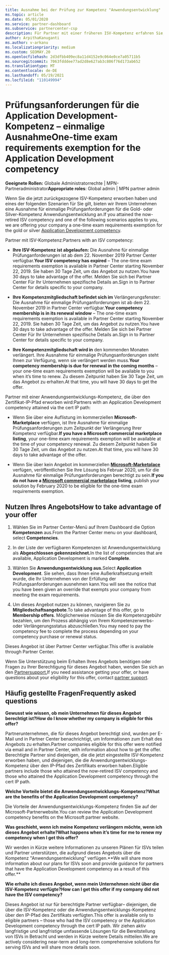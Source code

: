 ```yaml
---
title: Ausnahme bei der Prüfung zur Kompetenz "Anwendungsentwicklung"
ms.topic: article
ms.date: 05/01/2020
ms.service: partner-dashboard
ms.subservice: partnercenter-csp
description: Für Partner mit einer früheren ISV-Kompetenz erfahren Sie, wie Sie eine Ausnahme zu einmaligen Prüfunganforderungen für die Anwendungsentwicklungs-Kompetenz erhalten.
author: ArpithaKanuganti
ms.author: v-arkanu
ms.localizationpriority: medium
ms.custom: SEOMAY.20
ms.openlocfilehash: 2d3dfbb409ec8a11d4152e9c064e0ce7a05711b5
ms.sourcegitcommit: 7063fdddee77ad2d8e627ab3c806f76d173ab652
ms.translationtype: MT
ms.contentlocale: de-DE
ms.lasthandoff: 05/19/2021
ms.locfileid: "110149994"
---
```

# <a name="one-time-exam-requirements-exemption-for-the-application-development-competency"></a><span data-ttu-id="2aece-103">Prüfungsanforderungen für die Application Development-Kompetenz – einmalige Ausnahme</span><span class="sxs-lookup"><span data-stu-id="2aece-103">One-time exam requirements exemption for the Application Development competency</span></span>

<span data-ttu-id="2aece-104">**Geeignete Rollen:** Globale Administratorrechte | MPN-Partneradministrator</span><span class="sxs-lookup"><span data-stu-id="2aece-104">**Appropriate roles**: Global admin | MPN partner admin</span></span>

<span data-ttu-id="2aece-105">Wenn Sie die jetzt zurückgezogene ISV-Kompetenz erworben haben und eines der folgenden Szenarien für Sie gilt, bieten [](https://partner.microsoft.com/membership/application-development-competency)wir Ihrem Unternehmen eine Ausnahme für einmalige Prüfunganforderungen für die Gold- oder Silver-Kompetenz Anwendungsentwicklung an.</span><span class="sxs-lookup"><span data-stu-id="2aece-105">If you attained the now-retired ISV competency and one of the following scenarios applies to you, we are offering your company a one-time exam requirements exemption for the gold or silver [Application Development competency](https://partner.microsoft.com/membership/application-development-competency).</span></span> 

<span data-ttu-id="2aece-106">Partner mit ISV-Kompetenz:</span><span class="sxs-lookup"><span data-stu-id="2aece-106">Partners with an ISV competency:</span></span>

- <span data-ttu-id="2aece-107">**Ihre ISV-Kompetenz ist abgelaufen:** Die Ausnahme für einmalige Prüfunganforderungen ist ab dem 22. November 2019 Partner Center verfügbar.</span><span class="sxs-lookup"><span data-stu-id="2aece-107">**Your ISV competency has expired** – The one-time exam requirements exemption is available in Partner Center starting November 22, 2019.</span></span> <span data-ttu-id="2aece-108">Sie haben 30 Tage Zeit, um das Angebot zu nutzen.</span><span class="sxs-lookup"><span data-stu-id="2aece-108">You have 30 days to take advantage of the offer.</span></span> <span data-ttu-id="2aece-109">Melden Sie sich bei Partner Center Für Ihr Unternehmen spezifische Details an.</span><span class="sxs-lookup"><span data-stu-id="2aece-109">Sign in to Partner Center for details specific to your company.</span></span>

- <span data-ttu-id="2aece-110">**Ihre Kompetenzmitgliedschaft befindet sich im** Verlängerungsfenster: Die Ausnahme für einmalige Prüfunganforderungen ist ab dem 22. November 2019 in Partner Center verfügbar.</span><span class="sxs-lookup"><span data-stu-id="2aece-110">**Your competency membership is in its renewal window** – The one-time exam requirements exemption is available in Partner Center starting November 22, 2019.</span></span> <span data-ttu-id="2aece-111">Sie haben 30 Tage Zeit, um das Angebot zu nutzen.</span><span class="sxs-lookup"><span data-stu-id="2aece-111">You have 30 days to take advantage of the offer.</span></span> <span data-ttu-id="2aece-112">Melden Sie sich bei Partner Center Für Ihr Unternehmen spezifische Details an.</span><span class="sxs-lookup"><span data-stu-id="2aece-112">Sign in to Partner Center for details specific to your company.</span></span>

- <span data-ttu-id="2aece-113">**Ihre Kompetenzmitgliedschaft wird in** den kommenden Monaten verlängert. Ihre Ausnahme für einmalige Prüfungsanforderungen steht Ihnen zur Verfügung, wenn sie verlängert werden muss.</span><span class="sxs-lookup"><span data-stu-id="2aece-113">**Your competency membership is due for renewal in the coming months** – your one-time exam requirements exemption will be available to you when it’s time to renew.</span></span> <span data-ttu-id="2aece-114">Zu diesem Zeitpunkt haben Sie 30 Tage Zeit, um das Angebot zu erhalten.</span><span class="sxs-lookup"><span data-stu-id="2aece-114">At that time, you will have 30 days to get the offer.</span></span>

<span data-ttu-id="2aece-115">Partner mit einer Anwendungsentwicklungs-Kompetenz, die über den Zertifikat-IP-Pfad erworben wird:</span><span class="sxs-lookup"><span data-stu-id="2aece-115">Partners with an Application Development competency attained via the cert IP path:</span></span>

- <span data-ttu-id="2aece-116">Wenn Sie über eine Auflistung im kommerziellen **Microsoft-Marketplace** verfügen, ist Ihre Ausnahme für einmalige Prüfungsanforderungen zum Zeitpunkt der Verlängerung Ihrer Kompetenz verfügbar.</span><span class="sxs-lookup"><span data-stu-id="2aece-116">**If you have a Microsoft commercial marketplace listing**, your one-time exam requirements exemption will be available at the time of your competency renewal.</span></span> <span data-ttu-id="2aece-117">Zu diesem Zeitpunkt haben Sie 30 Tage Zeit, um das Angebot zu nutzen.</span><span class="sxs-lookup"><span data-stu-id="2aece-117">At that time, you will have 30 days to take advantage of the offer.</span></span>

- <span data-ttu-id="2aece-118">Wenn Sie über kein Angebot im kommerziellen **[Microsoft-Marketplace](https://azure.microsoft.com/overview/commercial-marketplace/)** verfügen, veröffentlichen Sie Ihre Lösung bis Februar 2020, um für die Ausnahme für einmalige Prüfunganforderungen berechtigt zu sein.</span><span class="sxs-lookup"><span data-stu-id="2aece-118">**If you do not have a [Microsoft commercial marketplace](https://azure.microsoft.com/overview/commercial-marketplace/) listing**, publish your solution by February 2020 to be eligible for the one-time exam requirements exemption.</span></span>

## <a name="how-to-take-advantage-of-your-offer"></a><span data-ttu-id="2aece-119">Nutzen Ihres Angebots</span><span class="sxs-lookup"><span data-stu-id="2aece-119">How to take advantage of your offer</span></span>

1. <span data-ttu-id="2aece-120">Wählen Sie im Partner Center-Menü auf Ihrem Dashboard die Option **Kompetenzen** aus.</span><span class="sxs-lookup"><span data-stu-id="2aece-120">From the Partner Center menu on your dashboard, select **Competencies**.</span></span>
2. <span data-ttu-id="2aece-121">In der Liste der verfügbaren Kompetenzen ist Anwendungsentwicklung als **Abgeschlossen gekennzeichnet.**</span><span class="sxs-lookup"><span data-stu-id="2aece-121">In the list of competencies that are available, Application Development is marked **Complete**.</span></span>

3. <span data-ttu-id="2aece-122">Wählen Sie **Anwendungsentwicklung aus.**</span><span class="sxs-lookup"><span data-stu-id="2aece-122">Select **Application Development**.</span></span> <span data-ttu-id="2aece-123">Sie sehen, dass Ihnen eine Außerkraftsetzung erteilt wurde, die Ihr Unternehmen von der Erfüllung der Prüfungsanforderungen ausnehmen kann.</span><span class="sxs-lookup"><span data-stu-id="2aece-123">You will see the notice that you have been given an override that exempts your company from meeting the exam requirements.</span></span> 

4. <span data-ttu-id="2aece-124">Um dieses Angebot nutzen zu können, navigieren Sie zu **Mitgliedschaftsangebote**.</span><span class="sxs-lookup"><span data-stu-id="2aece-124">To take advantage of this offer, go to **Membership offers**.</span></span> <span data-ttu-id="2aece-125">Möglicherweise müssen Sie die Kompetenzgebühr bezahlen, um den Prozess abhängig von Ihrem Kompetenzerwerbs- oder Verlängerungsstatus abzuschließen.</span><span class="sxs-lookup"><span data-stu-id="2aece-125">You may need to pay the competency fee to complete the process depending on your competency purchase or renewal status.</span></span> 

<span data-ttu-id="2aece-126">Dieses Angebot ist über Partner Center verfügbar.</span><span class="sxs-lookup"><span data-stu-id="2aece-126">This offer is available through Partner Center.</span></span>

<span data-ttu-id="2aece-127">Wenn Sie Unterstützung beim Erhalten Ihres Angebots benötigen oder Fragen zu Ihrer Berechtigung für dieses Angebot haben, wenden Sie sich an den [Partnersupport.](https://partner.microsoft.com/Support)</span><span class="sxs-lookup"><span data-stu-id="2aece-127">If you need assistance getting your offer, or have questions about your eligibility for this offer, contact [partner support](https://partner.microsoft.com/Support).</span></span> 

## <a name="frequently-asked-questions"></a><span data-ttu-id="2aece-128">Häufig gestellte Fragen</span><span class="sxs-lookup"><span data-stu-id="2aece-128">Frequently asked questions</span></span>

<span data-ttu-id="2aece-129">**Gewusst wie wissen, ob mein Unternehmen für dieses Angebot berechtigt ist?**</span><span class="sxs-lookup"><span data-stu-id="2aece-129">**How do I know whether my company is eligible for this offer?**</span></span>

<span data-ttu-id="2aece-130">Partnerunternehmen, die für dieses Angebot berechtigt sind, wurden per E-Mail und in Partner Center benachrichtigt, um Informationen zum Erhalt des Angebots zu erhalten.</span><span class="sxs-lookup"><span data-stu-id="2aece-130">Partner companies eligible for this offer were notified via email and in Partner Center, with information about how to get the offer.</span></span> <span data-ttu-id="2aece-131">Berechtigte Partner sind diejenigen, die die jetzt eingestellte ISV-Kompetenz erworben haben, und diejenigen, die die Anwendungsentwicklungs-Kompetenz über den IP-Pfad des Zertifikats erworben haben.</span><span class="sxs-lookup"><span data-stu-id="2aece-131">Eligible partners include those who attained the now-retired ISV competency and those who attained the Application Development competency through the cert IP path.</span></span> 

<span data-ttu-id="2aece-132">**Welche Vorteile bietet die Anwendungsentwicklungs-Kompetenz?**</span><span class="sxs-lookup"><span data-stu-id="2aece-132">**What are the benefits of the Application Development competency?**</span></span>

<span data-ttu-id="2aece-133">Die Vorteile der Anwendungsentwicklungs-Kompetenz finden Sie auf der Microsoft-Partnerwebsite.</span><span class="sxs-lookup"><span data-stu-id="2aece-133">You can review the Application Development competency benefits on the Microsoft partner website.</span></span> 

<span data-ttu-id="2aece-134">**Was geschieht, wenn ich meine Kompetenz verlängern möchte, wenn ich dieses Angebot erhalte?**</span><span class="sxs-lookup"><span data-stu-id="2aece-134">**What happens when it’s time for me to renew my competency when I get this offer?**</span></span> 

<span data-ttu-id="2aece-135">Wir werden in Kürze weitere Informationen zu unseren Plänen für ISVs teilen und Partner unterstützen, die aufgrund dieses Angebots über die Kompetenz "Anwendungsentwicklung" verfügen.\*\*</span><span class="sxs-lookup"><span data-stu-id="2aece-135">We will share more information about our plans for ISVs soon and provide guidance for partners that have the Application Development competency as a result of this offer.\*\*</span></span>  

<span data-ttu-id="2aece-136">**Wie erhalte ich dieses Angebot, wenn mein Unternehmen nicht über die ISV-Kompetenz verfügte?**</span><span class="sxs-lookup"><span data-stu-id="2aece-136">**How can I get this offer if my company did not have the ISV competency?**</span></span>

<span data-ttu-id="2aece-137">Dieses Angebot ist nur für berechtigte Partner verfügbar– diejenigen, die über die ISV-Kompetenz oder die Anwendungsentwicklungs-Kompetenz über den IP-Pfad des Zertifikats verfügten.</span><span class="sxs-lookup"><span data-stu-id="2aece-137">This offer is available only to eligible partners – those who had the ISV competency or the Application Development competency through the cert IP path.</span></span> <span data-ttu-id="2aece-138">Wir ziehen aktiv langfristige und langfristige umfassende Lösungen für die Bereitstellung von ISVs in Betracht und werden in Kürze weitere Details mitteilen.</span><span class="sxs-lookup"><span data-stu-id="2aece-138">We are actively considering near-term and long-term comprehensive solutions for serving ISVs and will share more details soon.</span></span> 


